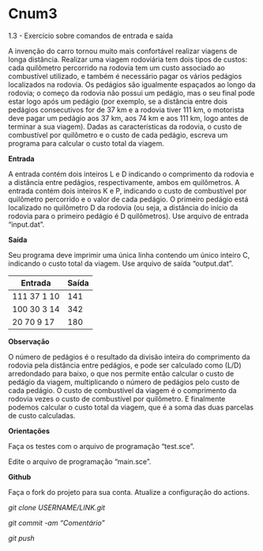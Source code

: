 # Cnum3
1.3 - Exercício sobre comandos de entrada e saída

A invenção do carro tornou muito mais confortável realizar viagens de longa distância. Realizar uma viagem rodoviária tem dois tipos de custos: cada quilômetro percorrido na rodovia tem um custo associado ao combustível utilizado, e também é necessário pagar os vários pedágios localizados na rodovia. Os pedágios são igualmente espaçados ao longo da rodovia; o começo da rodovia não possui um pedágio, mas o seu final pode estar logo após um pedágio (por exemplo, se a distância entre dois pedágios consecutivos for de 37 km e a rodovia tiver 111 km, o motorista deve pagar um pedágio aos 37 km, aos 74 km e aos 111 km, logo antes de terminar a sua viagem). Dadas as características da rodovia, o custo de combustível por quilômetro e o custo de cada pedágio, escreva um programa para calcular o custo total da viagem.

**Entrada**

A entrada contém dois inteiros L e D indicando o comprimento da rodovia e a distância entre pedágios, respectivamente, ambos em quilômetros. A entrada contém dois inteiros K e P, indicando o custo de combustível por quilômetro percorrido e o valor de cada pedágio. O primeiro pedágio está localizado no quilômetro D da rodovia (ou seja, a distância do início da rodovia para o primeiro pedágio é D quilômetros). Use arquivo de entrada “input.dat”.

**Saída**

Seu programa deve imprimir uma única linha contendo um único inteiro C, indicando o custo total da viagem. Use arquivo de saída “output.dat”.

| Entrada | Saída |
| --- | --- |
| 111 37 1 10 | 141 |
| 100 30 3 14 | 342 |
| 20 70 9 17 | 180 |

**Observação**

O número de pedágios é o resultado da divisão inteira do comprimento da rodovia pela distância entre pedágios, e pode ser calculado como (L/D) arredondado para baixo, o que nos permite então calcular o custo de pedágio da viagem, multiplicando o número de pedágios pelo custo de cada pedágio. O custo de combustível da viagem é o comprimento da rodovia vezes o custo de combustível por quilômetro. E finalmente podemos calcular o custo total da viagem, que é a soma das duas parcelas de custo calculadas.

**Orientações**

Faça os testes com o arquivo de programação “test.sce”.

Edite o arquivo de programação “main.sce”.

**Github**

Faça o fork do projeto para sua conta. Atualize a configuração do actions.

*git clone USERNAME/LINK.git*

*git commit -am “Comentário”*

*git push*
